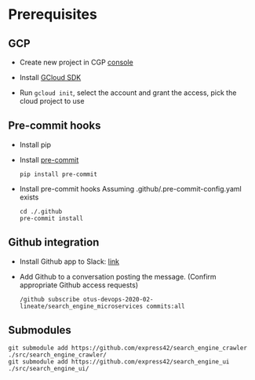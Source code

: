 # Prerequisites

## GCP

- Create new project in CGP [console](https://console.cloud.google.com/compute)

- Install [GCloud SDK](https://cloud.google.com/sdk/)

- Run `gcloud init`, select the account and grant the access,
  pick the cloud project to use

## Pre-commit hooks

- Install pip

- Install [pre-commit](https://pre-commit.com/)

      pip install pre-commit

- Install pre-commit hooks
  Assuming .github/.pre-commit-config.yaml exists

      cd ./.github
      pre-commit install

## Github integration

- Install Github app to Slack: [link](https://get.slack.help/hc/en-us/articles/232289568-GitHub-for-Slack)

- Add Github to a conversation posting the message.
  (Confirm appropriate Github access requests)

      /github subscribe otus-devops-2020-02-lineate/search_engine_microservices commits:all

## Submodules

    git submodule add https://github.com/express42/search_engine_crawler ./src/search_engine_crawler/
    git submodule add https://github.com/express42/search_engine_ui ./src/search_engine_ui/
